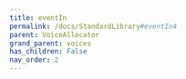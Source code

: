 ```yaml
---
title: eventIn
permalink: /docs/StandardLibrary#eventIn4
parent: VoiceAllocator
grand_parent: voices
has_children: False
nav_order: 2
---
```

